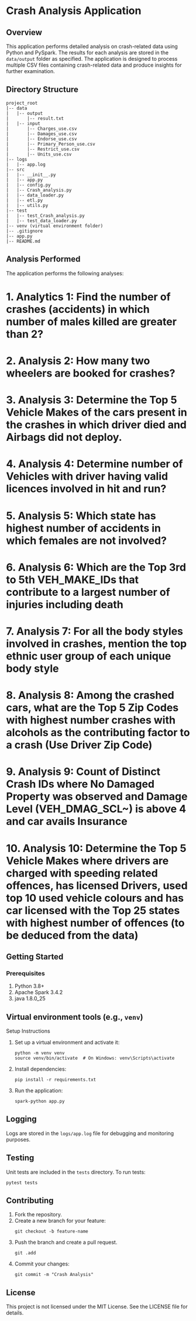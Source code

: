 
# Crash Analysis Application

## Overview
This application performs detailed analysis on crash-related data using Python and PySpark. The results for each analysis are stored in the `data/output` folder as specified. The application is designed to process multiple CSV files containing crash-related data and produce insights for further examination.

## Directory Structure
```
project_root
|-- data
|   |-- output
|       |-- result.txt
|   |-- input
|       |-- Charges_use.csv
|       |-- Damages_use.csv
|       |-- Endorse_use.csv
|       |-- Primary_Person_use.csv
|       |-- Restrict_use.csv
|       |-- Units_use.csv
|-- logs
|   |-- app.log
|-- src
|   |-- __init__.py
|   |-- app.py
|   |-- config.py
|   |-- Crash_analysis.py
|   |-- data_loader.py
|   |-- etl.py
|   |-- utils.py
|-- test
|   |-- test_Crash_analysis.py
|   |-- test_data_loader.py
|-- venv (virtual environment folder)
|-- .gitignore
|-- app.py
|-- README.md
```

## Analysis Performed
The application performs the following analyses:

# 1. Analytics 1: Find the number of crashes (accidents) in which number of males killed are greater than 2?
# 2. Analysis 2: How many two wheelers are booked for crashes?
# 3. Analysis 3: Determine the Top 5 Vehicle Makes of the cars present in the crashes in which driver died and Airbags did not deploy.
# 4. Analysis 4: Determine number of Vehicles with driver having valid licences involved in hit and run?
# 5. Analysis 5: Which state has highest number of accidents in which females are not involved?
# 6. Analysis 6: Which are the Top 3rd to 5th VEH_MAKE_IDs that contribute to a largest number of injuries including death
# 7. Analysis 7: For all the body styles involved in crashes, mention the top ethnic user group of each unique body style
# 8. Analysis 8: Among the crashed cars, what are the Top 5 Zip Codes with highest number crashes with alcohols as the contributing factor to a crash (Use Driver Zip Code)
# 9. Analysis 9: Count of Distinct Crash IDs where No Damaged Property was observed and Damage Level (VEH_DMAG_SCL~) is above 4 and car avails Insurance
# 10. Analysis 10: Determine the Top 5 Vehicle Makes where drivers are charged with speeding related offences, has licensed Drivers, used top 10 used vehicle colours and has car licensed with the Top 25 states with highest number of offences (to be deduced from the data)


## Getting Started

### Prerequisites
1. Python 3.8+
2. Apache Spark 3.4.2
3. java 1.8.0_25
   
## Virtual environment tools (e.g., `venv`)
Setup Instructions
1. Set up a virtual environment and activate it:
    ```
    python -m venv venv
    source venv/bin/activate  # On Windows: venv\Scripts\activate
    ```
3. Install dependencies:
    ```
    pip install -r requirements.txt
    ```
4. Run the application:
    ```
    spark-python app.py
    ```

## Logging
Logs are stored in the `logs/app.log` file for debugging and monitoring purposes.

## Testing
Unit tests are included in the `tests` directory. To run tests:
```
pytest tests
```

## Contributing
1. Fork the repository.
2. Create a new branch for your feature:
    ```
    git checkout -b feature-name
    ```
3. Push the branch and create a pull request.
     ```
    git .add
    ```
4. Commit your changes:
    ```
    git commit -m "Crash Analysis"
    ```
    
## License
This project is not licensed under the MIT License. See the LICENSE file for details.
